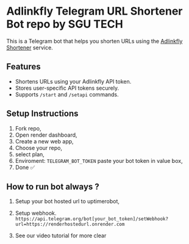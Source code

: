 # Adlinkfly Telegram URL Shortener Bot repo by SGU TECH

This is a Telegram bot that helps you shorten URLs using the [Adlinkfly Shortener](https://telegram.me/sgu4tech) service.

## Features
- Shortens URLs using your Adlinkfly API token.
- Stores user-specific API tokens securely.
- Supports `/start` and `/setapi` commands.

## Setup Instructions
1. Fork repo,
2. Open render dashboard,
3. Create a new web app,
4. Choose your repo,
5. select plan,
6. Enviroment: `TELEGRAM_BOT_TOKEN` paste your bot token in value box,
7. Done ✅️

## How to run bot always ?
1. Setup your bot hosted url to uptimerobot,
2. Setup webhook.
 `https://api.telegram.org/bot[your_bot_token]/setWebhook?url=https://renderhostedurl.onrender.com`
   
4. See our video tutorial for more clear 
